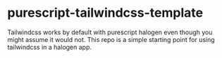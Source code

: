 # purescript-tailwindcss-template

Tailwindcss works by default with purescript halogen even though you might assume it would not. This repo is a simple starting point for using tailwindcss in a halogen app.
